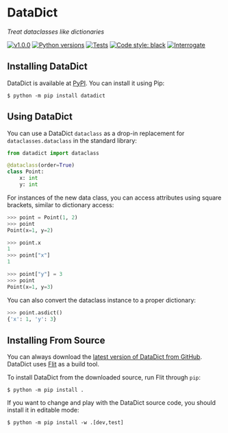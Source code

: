 # DataDict

_Treat dataclasses like dictionaries_

[![v1.0.0](https://img.shields.io/pypi/v/datadict.svg)](https://pypi.org/project/datadict/)
[![Python versions](https://img.shields.io/pypi/pyversions/datadict.svg)](https://pypi.org/project/datadict/)
[![Tests](https://img.shields.io/github/workflow/status/gahjelle/datadict/tests?label=tests)](https://github.com/realpython/codetiming/actions)
[![Code style: black](https://img.shields.io/badge/code%20style-black-000000.svg)](https://github.com/psf/black)
[![Interrogate](https://raw.githubusercontent.com/gahjelle/datadict/master/interrogate_badge.svg)](https://interrogate.readthedocs.io/)


## Installing DataDict

DataDict is available at [PyPI](https://pypi.org/project/datadict/). You can install it using Pip:

    $ python -m pip install datadict


## Using DataDict

You can use a DataDict `dataclass` as a drop-in replacement for `dataclasses.dataclass` in the standard library:

```python
from datadict import dataclass

@dataclass(order=True)
class Point:
    x: int
    y: int
```

For instances of the new data class, you can access attributes using square brackets, similar to dictionary access:

```python
>>> point = Point(1, 2)
>>> point
Point(x=1, y=2)

>>> point.x
1
>>> point["x"]
1

>>> point["y"] = 3
>>> point
Point(x=1, y=3)
```

You can also convert the dataclass instance to a proper dictionary:

```python
>>> point.asdict()
{'x': 1, 'y': 3}
```


## Installing From Source

You can always download the [latest version of DataDict from GitHub](https://github.com/gahjelle/datadict). DataDict uses [Flit](https://flit.pypa.io/) as a build tool.

To install DataDict from the downloaded source, run Flit through `pip`:

    $ python -m pip install .

If you want to change and play with the DataDict source code, you should install it in editable mode:

    $ python -m pip install -w .[dev,test]
